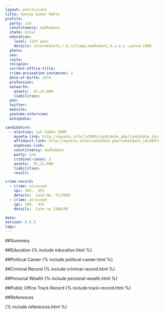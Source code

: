 ```yaml
---
layout: politician2
title: Sanjay Kumar Mahto
profile: 
  party: ind
  constituency: madhubani
  state: bihar
  education: 
    level: 12th pass
    details: intermediate,r.k.college,madhubani,b.i.e.c.,patna-1990
  photo: 
  sex: 
  caste: 
  religion: 
  current-office-title: 
  crime-accusation-instances: 2
  date-of-birth: 1974
  profession: 
  networth: 
    assets:  91,22,000
    liabilities: 
  pan: 
  twitter: 
  website: 
  youtube-interview: 
  wikipedia: 

candidature: 
  - election: Lok Sabha 2009
    myneta-link: http://myneta.info/ls2009/candidate.php?candidate_id=3097
    affidavit-link: http://myneta.info/candidate.php?candidate_id=3097&scan=original
    expenses-link: 
    constituency: madhubani 
    party: ind
    criminal-cases: 2
    assets:  91,22,000
    liabilities: 
    result:  

crime-record: 
  - crime: accussed
    ipc: 302,  353
    details:  Case No. 51/2002  
  - crime: accussed
    ipc: 188,  431
    details:  Case no 1560/05   

date: 
version: 0.0.5
tags: 
---
```

##Summary


##Education
{% include education.html %}


##Political Career
{% include political-career.html %}


##Criminal Record
{% include criminal-record.html %}


##Personal Wealth
{% include personal-wealth.html %}


##Public Office Track Record
{% include track-record.html %}


##References


{% include references.html %}